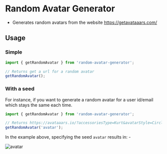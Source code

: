 # Random Avatar Generator

- Generates random avatars from the website https://getavataaars.com/

## Usage

### Simple 

```typescript
import { getRandomAvatar } from 'random-avatar-generator';

// Returns get a url for a random avatar
getRandomAvatar();
```

### With a seed

For instance, if you want to generate a random avatar for a user id/email which stays the same each time.


```typescript
import { getRandomAvatar } from 'random-avatar-generator';

// Returns https://avataaars.io/?accessoriesType=Kurt&avatarStyle=Circle&clotheColor=Blue01&clotheType=Hoodie&eyeType=EyeRoll&eyebrowType=RaisedExcitedNatural&facialHairColor=Blonde&facialHairType=BeardMagestic&hairColor=Black&hatColor=White&mouthType=Sad&skinColor=Yellow&topType=ShortHairShortWaved
getRandomAvatar('avatar'); 

```

In the example above, specifying the seed `avatar` results in: -

![avatar](https://avataaars.io/?accessoriesType=Kurt&avatarStyle=Circle&clotheColor=Blue01&clotheType=Hoodie&eyeType=EyeRoll&eyebrowType=RaisedExcitedNatural&facialHairColor=Blonde&facialHairType=BeardMagestic&hairColor=Black&hatColor=White&mouthType=Sad&skinColor=Yellow&topType=ShortHairShortWaved "Avatar with seed 'avatar'")
